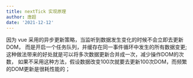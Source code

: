 ```yaml
---
title: nextTick 实现原理
author: 唐超
date: '2021-12-12'
---
```


因为 vue 采用的异步更新策略，当监听到数据发生变化的时候不会立即去更新DOM，
而是开启一个任务队列，并缓存在同一事件循环中发生的所有数据变更;
这种做法带来的好处就是可以将多次数据更新合并成一次，减少操作DOM的次数，
如果不采用这种方法，假设数据改变100次就要去更新100次DOM，而频繁的DOM更新是很耗性能的；